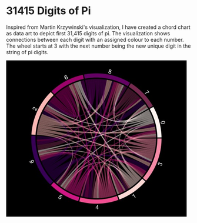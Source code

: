 # 31415 Digits of Pi


Inspired from Martin Krzywinski's visualization, I have created a chord chart as data art to depict first 31,415 digits of pi. The visualization shows connections between each digit with an assigned colour to each number. The wheel starts at 3 with the next number being the new unique digit in the string of pi digits. 

![dataart](data-art-pi.jpeg)
